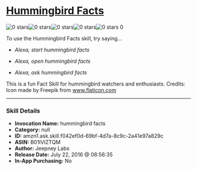 # [Hummingbird Facts](http://alexa.amazon.com/#skills/amzn1.ask.skill.f042ef0d-69bf-4d7a-8c9c-2a41e97a829c)
![0 stars](../../images/ic_star_border_black_18dp_1x.png)![0 stars](../../images/ic_star_border_black_18dp_1x.png)![0 stars](../../images/ic_star_border_black_18dp_1x.png)![0 stars](../../images/ic_star_border_black_18dp_1x.png)![0 stars](../../images/ic_star_border_black_18dp_1x.png) 0

To use the Hummingbird Facts skill, try saying...

* *Alexa, start hummingbird facts*

* *Alexa, open hummingbird facts*

* *Alexa, ask hummingbird facts*

This is a fun Fact Skill for hummingbird watchers and enthusiasts. Credits: Icon made by Freepik from www.flaticon.com

***

### Skill Details

* **Invocation Name:** hummingbird facts
* **Category:** null
* **ID:** amzn1.ask.skill.f042ef0d-69bf-4d7a-8c9c-2a41e97a829c
* **ASIN:** B01IVIZTQM
* **Author:** Jeepney Labs
* **Release Date:** July 22, 2016 @ 08:56:35
* **In-App Purchasing:** No
